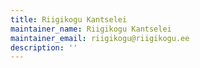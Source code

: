 ```yaml
---
title: Riigikogu Kantselei
maintainer_name: Riigikogu Kantselei
maintainer_email: riigikogu@riigikogu.ee
description: ''
---
```

